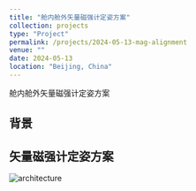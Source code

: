 ```yaml
---
title: "舱内舱外矢量磁强计定姿方案"
collection: projects
type: "Project"
permalink: /projects/2024-05-13-mag-alignment
venue: ""
date: 2024-05-13
location: "Beijing, China"
---
```


舱内舱外矢量磁强计定姿方案

## 背景

<!--
在[基于Tolles-Lawson模型的航磁补偿系统](https://sunqinxuan.github.io/projects/2024-05-06-mag-compensation)中，提到通过在舱外安装矢量磁强计来同步获取地磁场信息，完成矢量干扰磁场的标定。另外，在基于深度学习方法的磁补偿方案中，真值信息的获取同样也是一个亟待解决的问题。

本方案提出舱内舱外矢量磁强计定姿方案，使用高精度转台以及水平仪等设备，完成舱内舱外矢量磁强计的坐标系配准。
-->

## 矢量磁强计定姿方案




<img src="https://sunqinxuan.github.io/images/projects-2024-05-13-img1.jpg" alt="architecture" />





